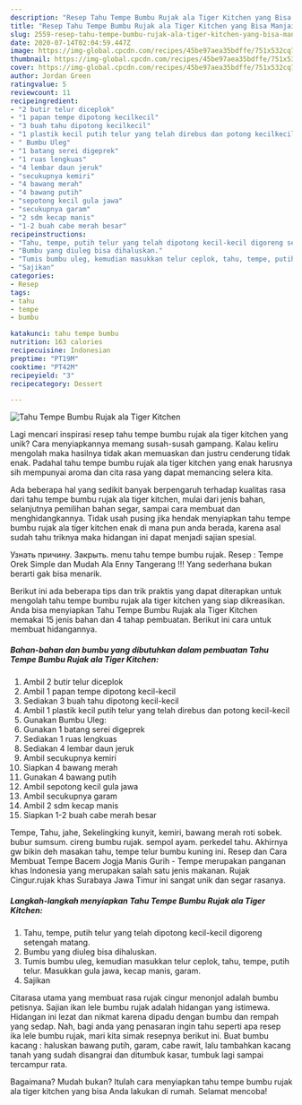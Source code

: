 ```yaml
---
description: "Resep Tahu Tempe Bumbu Rujak ala Tiger Kitchen yang Bisa Manjain Lidah"
title: "Resep Tahu Tempe Bumbu Rujak ala Tiger Kitchen yang Bisa Manjain Lidah"
slug: 2559-resep-tahu-tempe-bumbu-rujak-ala-tiger-kitchen-yang-bisa-manjain-lidah
date: 2020-07-14T02:04:59.447Z
image: https://img-global.cpcdn.com/recipes/45be97aea35bdffe/751x532cq70/tahu-tempe-bumbu-rujak-ala-tiger-kitchen-foto-resep-utama.jpg
thumbnail: https://img-global.cpcdn.com/recipes/45be97aea35bdffe/751x532cq70/tahu-tempe-bumbu-rujak-ala-tiger-kitchen-foto-resep-utama.jpg
cover: https://img-global.cpcdn.com/recipes/45be97aea35bdffe/751x532cq70/tahu-tempe-bumbu-rujak-ala-tiger-kitchen-foto-resep-utama.jpg
author: Jordan Green
ratingvalue: 5
reviewcount: 11
recipeingredient:
- "2 butir telur diceplok"
- "1 papan tempe dipotong kecilkecil"
- "3 buah tahu dipotong kecilkecil"
- "1 plastik kecil putih telur yang telah direbus dan potong kecilkecil"
- " Bumbu Uleg"
- "1 batang serei digeprek"
- "1 ruas lengkuas"
- "4 lembar daun jeruk"
- "secukupnya kemiri"
- "4 bawang merah"
- "4 bawang putih"
- "sepotong kecil gula jawa"
- "secukupnya garam"
- "2 sdm kecap manis"
- "1-2 buah cabe merah besar"
recipeinstructions:
- "Tahu, tempe, putih telur yang telah dipotong kecil-kecil digoreng setengah matang."
- "Bumbu yang diuleg bisa dihaluskan."
- "Tumis bumbu uleg, kemudian masukkan telur ceplok, tahu, tempe, putih telur. Masukkan gula jawa, kecap manis, garam."
- "Sajikan"
categories:
- Resep
tags:
- tahu
- tempe
- bumbu

katakunci: tahu tempe bumbu 
nutrition: 163 calories
recipecuisine: Indonesian
preptime: "PT19M"
cooktime: "PT42M"
recipeyield: "3"
recipecategory: Dessert

---
```



![Tahu Tempe Bumbu Rujak ala Tiger Kitchen](https://img-global.cpcdn.com/recipes/45be97aea35bdffe/751x532cq70/tahu-tempe-bumbu-rujak-ala-tiger-kitchen-foto-resep-utama.jpg)

Lagi mencari inspirasi resep tahu tempe bumbu rujak ala tiger kitchen yang unik? Cara menyiapkannya memang susah-susah gampang. Kalau keliru mengolah maka hasilnya tidak akan memuaskan dan justru cenderung tidak enak. Padahal tahu tempe bumbu rujak ala tiger kitchen yang enak harusnya sih mempunyai aroma dan cita rasa yang dapat memancing selera kita.

Ada beberapa hal yang sedikit banyak berpengaruh terhadap kualitas rasa dari tahu tempe bumbu rujak ala tiger kitchen, mulai dari jenis bahan, selanjutnya pemilihan bahan segar, sampai cara membuat dan menghidangkannya. Tidak usah pusing jika hendak menyiapkan tahu tempe bumbu rujak ala tiger kitchen enak di mana pun anda berada, karena asal sudah tahu triknya maka hidangan ini dapat menjadi sajian spesial.

Узнать причину. Закрыть. menu tahu tempe bumbu rujak. Resep : Tempe Orek Simple dan Mudah Ala Enny Tangerang !!! Yang sederhana bukan berarti gak bisa menarik.


Berikut ini ada beberapa tips dan trik praktis yang dapat diterapkan untuk mengolah tahu tempe bumbu rujak ala tiger kitchen yang siap dikreasikan. Anda bisa menyiapkan Tahu Tempe Bumbu Rujak ala Tiger Kitchen memakai 15 jenis bahan dan 4 tahap pembuatan. Berikut ini cara untuk membuat hidangannya.

<!--inarticleads1-->

##### Bahan-bahan dan bumbu yang dibutuhkan dalam pembuatan Tahu Tempe Bumbu Rujak ala Tiger Kitchen:

1. Ambil 2 butir telur diceplok
1. Ambil 1 papan tempe dipotong kecil-kecil
1. Sediakan 3 buah tahu dipotong kecil-kecil
1. Ambil 1 plastik kecil putih telur yang telah direbus dan potong kecil-kecil
1. Gunakan  Bumbu Uleg:
1. Gunakan 1 batang serei digeprek
1. Sediakan 1 ruas lengkuas
1. Sediakan 4 lembar daun jeruk
1. Ambil secukupnya kemiri
1. Siapkan 4 bawang merah
1. Gunakan 4 bawang putih
1. Ambil sepotong kecil gula jawa
1. Ambil secukupnya garam
1. Ambil 2 sdm kecap manis
1. Siapkan 1-2 buah cabe merah besar


Tempe, Tahu, jahe, Sekelingking kunyit, kemiri, bawang merah roti sobek. bubur sumsum. cireng bumbu rujak. sempol ayam. perkedel tahu. Akhirnya gw bikin deh masakan tahu, tempe telur bumbu kuning ini. Resep dan Cara Membuat Tempe Bacem Jogja Manis Gurih - Tempe merupakan panganan khas Indonesia yang merupakan salah satu jenis makanan. Rujak Cingur.rujak khas Surabaya Jawa Timur ini sangat unik dan segar rasanya. 

<!--inarticleads2-->

##### Langkah-langkah menyiapkan Tahu Tempe Bumbu Rujak ala Tiger Kitchen:

1. Tahu, tempe, putih telur yang telah dipotong kecil-kecil digoreng setengah matang.
1. Bumbu yang diuleg bisa dihaluskan.
1. Tumis bumbu uleg, kemudian masukkan telur ceplok, tahu, tempe, putih telur. Masukkan gula jawa, kecap manis, garam.
1. Sajikan


Citarasa utama yang membuat rasa rujak cingur menonjol adalah bumbu petisnya. Sajian ikan lele bumbu rujak adalah hidangan yang istimewa. Hidangan ini lezat dan nikmat karena dipadu dengan bumbu dan rempah yang sedap. Nah, bagi anda yang penasaran ingin tahu seperti apa resep ika lele bumbu rujak, mari kita simak resepnya berikut ini. Buat bumbu kacang : haluskan bawang putih, garam, cabe rawit, lalu tambahkan kacang tanah yang sudah disangrai dan ditumbuk kasar, tumbuk lagi sampai tercampur rata. 

Bagaimana? Mudah bukan? Itulah cara menyiapkan tahu tempe bumbu rujak ala tiger kitchen yang bisa Anda lakukan di rumah. Selamat mencoba!
